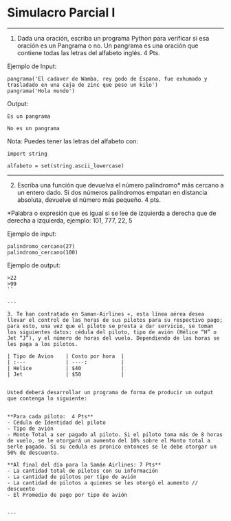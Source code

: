 # Simulacro Parcial I

---

1. Dada una oración, escriba un programa Python para verificar si esa oración es un Pangrama o no. Un pangrama es una oración que contiene todas las letras del alfabeto inglés.
 4 Pts.

Ejemplo de Input:
```
pangrama('El cadaver de Wamba, rey godo de Espana, fue exhumado y trasladado en una caja de zinc que peso un kilo')
pangrama('Hola mundo')
```

Output:
```
Es un pangrama

No es un pangrama
```

Nota:
Puedes tener las letras del alfabeto con:

```
import string 

alfabeto = set(string.ascii_lowercase) 
```

---

2. Escriba una función que devuelva el número palíndromo* más cercano a un entero dado. Si dos números palíndromos empatan en distancia absoluta, devuelve el número más pequeño.
4 pts.

*Palabra o expresión que es igual si se lee de izquierda a derecha que de derecha a izquierda, ejemplo: 101, 777, 22, 5

Ejemplo de input:
```
palindromo_cercano(27)
palindromo_cercano(100)
```
Ejemplo de output:
```
>22
>99
``

---

3. Te han contratado en Saman-Airlines ✈️, esta línea aérea desea llevar el control de las horas de sus pilotos para su respectivo pago; para esto, una vez que el piloto se presta a dar servicio, se toman los siguientes datos: cédula del piloto, tipo de avión (Hélice “H” o Jet “J”), y el número de horas del vuelo. Dependiendo de las horas se les paga a los pilotos. 

| Tipo de Avion    | Costo por hora  |
| :---             | ----:           | 
| Helice           | $40             |
| Jet              | $50             | 


Usted deberá desarrollar un programa de forma de producir un output que contenga lo siguiente: 


**Para cada piloto:  4 Pts**
- Cédula de Identidad del piloto
- Tipo de avión 
- Monto Total a ser pagado al piloto. Si el piloto toma más de 8 horas de vuelo, se le otorgará un aumento del 10% sobre el Monto total a serle pagado. Si su cedula es pronico entonces se le debe otorgar un 50% de descuento.

**Al final del día para la Samán Airlines: 7 Pts**
- La cantidad total de pilotos con su información 
- La cantidad de pilotos por tipo de avión 
- La cantidad de pilotos a quienes se les otorgó el aumento // descuento
- El Promedio de pago por tipo de avión 


---
